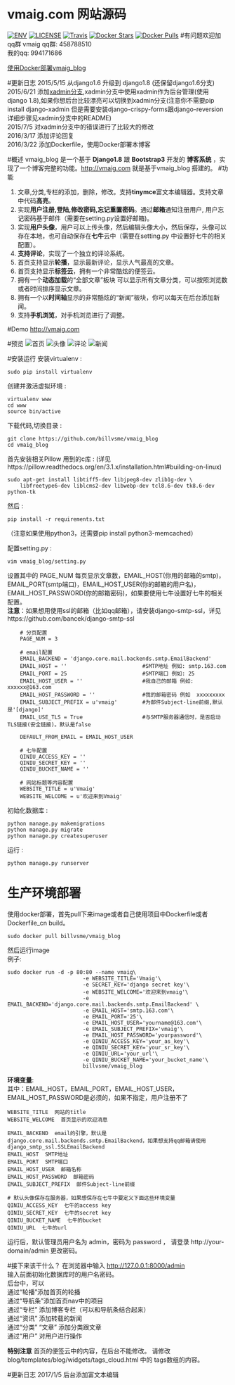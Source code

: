 vmaig.com 网站源码
=================
[![ENV](https://img.shields.io/badge/python-2.7%2C3.4-blue.svg)](https://github.com/billvsme/vmaig_blog)
[![LICENSE](https://img.shields.io/badge/license-BSD-blue.svg)](https://github.com/billvsme/vmaig_blog/blob/master/LICENSE)
[![Travis](https://img.shields.io/travis/billvsme/vmaig_blog.svg)](https://travis-ci.org/billvsme/vmaig_blog)
[![Docker Stars](https://img.shields.io/docker/stars/billvsme/vmaig_blog.svg)](https://hub.docker.com/r/billvsme/vmaig_blog/)
[![Docker Pulls](https://img.shields.io/docker/pulls/billvsme/vmaig_blog.svg)](https://hub.docker.com/r/billvsme/vmaig_blog/)
#有问题欢迎加qq群
vmaig qq群: 458788510  
我的qq: 994171686  

[使用Docker部署vmaig_blog](http://vmaig.com/article/deplay_vmaig_blog.html)

#更新日志
2015/5/15 从django1.6 升级到 django1.8 (还保留django1.6分支)  
2015/6/21 添加[xadmin分支](https://github.com/billvsme/vmaig_blog/tree/xadmin),xadmin分支中使用xadmin作为后台管理(使用 django 1.8),如果你想后台比较漂亮可以切换到xadmin分支(注意你不需要pip install django-xadmin 但是需要安装django-crispy-forms跟django-reversion详细步骤见xadmin分支中的README)  
2015/7/5 对xadmin分支中的错误进行了比较大的修改  
2016/3/17 添加评论回复  
2016/3/22 添加Dockerfile，使用Docker部署本博客  

#概述
vmaig\_blog 是一个基于  **Django1.8**  跟  **Bootstrap3**  开发的 **博客系统** ，实现了一个博客完整的功能。http://vmaig.com 就是基于vmaig\_blog 搭建的。
#功能
1. 文章,分类,专栏的添加，删除，修改。支持**tinymce**富文本编辑器。支持文章中代码**高亮**。
2. 实现**用户注册,登陆,修改密码,忘记重置密码**。通过**邮箱**通知注册用户, 用户忘记密码基于邮件（需要在setting.py设置好邮箱)。
3. 实现**用户头像**，用户可以上传头像，然后编辑头像大小，然后保存，头像可以存在本地，也可自动保存在**七牛**云中（需要在setting.py 中设置好七牛的相关配置）。
4. **支持评论**，实现了一个独立的评论系统。
5. 首页支持显示**轮播**，显示最新评论，显示人气最高的文章。
6. 首页支持显示**标签云**，拥有一个非常酷炫的便签云。
7. 拥有一个**动态加载**的“全部文章”板块 可以显示所有文章分类，可以按照浏览数或者时间排序显示文章。
8. 拥有一个以**时间轴**显示的非常酷炫的“新闻”板块，你可以每天在后台添加新闻。
9. 支持**手机浏览**，对手机浏览进行了调整。

#Demo
http://vmaig.com   

#预览
![首页](http://vmaig.qiniudn.com/screenshot/vmaig_01.jpg)
![头像](http://vmaig.qiniudn.com/screenshot/vmaig_02.jpg)
![评论](http://vmaig.qiniudn.com/screenshot/vmaig_03.jpg)
![新闻](http://vmaig.qiniudn.com/screenshot/vmaig_news.jpg)

#安装运行
安装virtualenv :

    sudo pip install virtualenv

创建并激活虚拟环境 :

    virtualenv www
    cd www
    source bin/active

下载代码,切换目录 :
    
    git clone https://github.com/billvsme/vmaig_blog
    cd vmaig_blog

首先安装相关Pillow 用到的c库 :
(详见https://pillow.readthedocs.org/en/3.1.x/installation.html#building-on-linux)

    sudo apt-get install libtiff5-dev libjpeg8-dev zlib1g-dev \
        libfreetype6-dev liblcms2-dev libwebp-dev tcl8.6-dev tk8.6-dev python-tk

然后 :

    pip install -r requirements.txt
（注意如果使用python3，还需要pip install python3-memcached）

配置setting.py :

    vim vmaig_blog/setting.py
设置其中的  PAGE\_NUM 每页显示文章数，EMAIL\_HOST(你用的邮箱的smtp)，EMAIL\_PORT(smtp端口)，EMAIL\_HOST\_USER(你的邮箱的用户名)，EMAIL\_HOST\_PASSWORD(你的邮箱密码)，如果要使用七牛设置好七牛的相关配置。  
**注意**：如果想用使用ssl的邮箱（比如qq邮箱），请安装django-smtp-ssl，详见https://github.com/bancek/django-smtp-ssl
```
    # 分页配置
    PAGE_NUM = 3

    # email配置
    EMAIL_BACKEND = 'django.core.mail.backends.smtp.EmailBackend'
    EMAIL_HOST = ''                        #SMTP地址 例如: smtp.163.com
    EMAIL_PORT = 25                        #SMTP端口 例如: 25
    EMAIL_HOST_USER = ''                   #我自己的邮箱 例如: xxxxxx@163.com
    EMAIL_HOST_PASSWORD = ''               #我的邮箱密码 例如  xxxxxxxxx
    EMAIL_SUBJECT_PREFIX = u'vmaig'        #为邮件Subject-line前缀,默认是'[django]'
    EMAIL_USE_TLS = True                   #与SMTP服务器通信时，是否启动TLS链接(安全链接)。默认是false

    DEFAULT_FROM_EMAIL = EMAIL_HOST_USER

    # 七牛配置
    QINIU_ACCESS_KEY = ''
    QINIU_SECRET_KEY = ''
    QINIU_BUCKET_NAME = ''
    
    # 网站标题等内容配置
    WEBSITE_TITLE = u'Vmaig'
    WEBSITE_WELCOME = u'欢迎来到Vmaig'
```

初始化数据库 :

    python manage.py makemigrations
    python manage.py migrate
    python manage.py createsuperuser
    
运行 :
    
    python manage.py runserver
    
    
# 生产环境部署
	
使用docker部署，首先pull下来image或者自己使用项目中Dockerfile或者Dockerfile_cn build。
	
	sudo docker pull billvsme/vmaig_blog
然后运行image  
	例子:
	
	sudo docker run -d -p 80:80 --name vmaig\
                            -e WEBSITE_TITLE='Vmaig'\
                            -e SECRET_KEY='django secret key'\
                            -e WEBSITE_WELCOME='欢迎来到vmaig'\
                            -e EMAIL_BACKEND='django.core.mail.backends.smtp.EmailBackend' \
                            -e EMAIL_HOST='smtp.163.com'\
                            -e EMAIL_PORT='25'\
                            -e EMAIL_HOST_USER='yourname@163.com'\
                            -e EMAIL_SUBJECT_PREFIX='vmaig'\
                            -e EMAIL_HOST_PASSWORD='yourpassword'\
                            -e QINIU_ACCESS_KEY='your_as_key'\
                            -e QINIU_SECRET_KEY='your_sr_key'\
                            -e QINIU_URL='your_url'\
                            -e QINIU_BUCKET_NAME='your_bucket_name'\
                            billvsme/vmaig_blog
    
**环境变量**:  
其中：EMAIL_HOST，EMAIL_PORT，EMAIL_HOST_USER，EMAIL_HOST_PASSWORD是必须的，如果不指定，用户注册不了

	WEBSITE_TITLE  网站的title
	WEBSITE_WELCOME  首页显示的欢迎消息
	
	EMAIL_BACKEND  email的引擎，默认是django.core.mail.backends.smtp.EmailBackend，如果想支持qq邮箱请使用django_smtp_ssl.SSLEmailBackend
	EMAIL_HOST  SMTP地址
	EMAIL_PORT  SMTP端口
	EMAIL_HOST_USER  邮箱名称
	EMAIL_HOST_PASSWORD  邮箱密码
	EMAIL_SUBJECT_PREFIX  邮件Subject-line前缀
	
	# 默认头像保存在服务器，如果想保存在七牛中要定义下面这些环境变量
	QINIU_ACCESS_KEY  七牛的access key
	QINIU_SECRET_KEY  七牛的secret key
	QINIU_BUCKET_NAME  七牛的bucket
	QINIU_URL  七牛的url
	
运行后，默认管理员用户名为 admin，密码为 password ， 请登录 http://your-domain/admin 更改密码。                   

#接下来该干什么？
在浏览器中输入 http://127.0.0.1:8000/admin  
输入前面初始化数据库时的用户名密码。  
后台中，可以  
通过“轮播”添加首页的轮播  
通过“导航条”添加首页nav中的项目  
通过“专栏” 添加博客专栏（可以和导航条结合起来）  
通过“资讯” 添加转载的新闻  
通过“分类” “文章” 添加分类跟文章  
通过“用户” 对用户进行操作  

**特别注意**
首页的便签云中的内容，在后台不能修改。
请修改  blog/templates/blog/widgets/tags_cloud.html 中的 tags数组的内容。


#更新日志
2017/1/5 后台添加富文本编辑